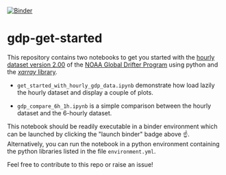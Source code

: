 [![Binder](https://mybinder.org/badge_logo.svg)](https://mybinder.org/v2/gh/Cloud-Drift/gdp-get-started/HEAD)
# gdp-get-started
This repository contains two notebooks to get you started with the [hourly dataset version 2.00](https://www.aoml.noaa.gov/phod/gdp/hourly_data.php) of the [NOAA Global Drifter Program](https://www.aoml.noaa.gov/phod/gdp/index.php) using python and the [*xarray* library](https://docs.xarray.dev/en/stable/). 

- `get_started_with_hourly_gdp_data.ipynb` demonstrate how load lazily the hourly dataset and display a couple of plots.

- `gdp_compare_6h_1h.ipynb` is a simple comparison between the hourly dataset and the 6-hourly dataset.

This notebook should be readily executable in a binder environment which can be launched by clicking the "launch binder" badge above :point_up:. Alternatively, you can run the notebook in a python environment containing the python libraries listed in the file `environment.yml`.

Feel free to contribute to this repo or raise an issue!
